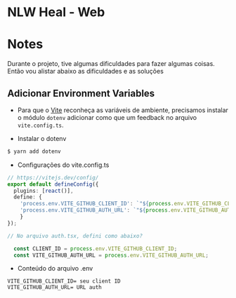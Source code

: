 # NLW Heal - Web



# Notes

Durante o projeto, tive algumas dificuldades para fazer algumas coisas. Então vou alistar abaixo as dificuldades e as soluções

## Adicionar Environment Variables

- Para que o [Vite](https://vitejs.dev/) reconheça as variáveis de ambiente, precisamos instalar o módulo ``dotenv`` adicionar como que um feedback no arquivo ``vite.config.ts``. 

- Instalar o dotenv
```bash
$ yarn add dotenv
```
- Configurações do vite.config.ts
```ts
// https://vitejs.dev/config/
export default defineConfig({
  plugins: [react()],
  define: {
    'process.env.VITE_GITHUB_CLIENT_ID': `"${process.env.VITE_GITHUB_CLIENT_ID}"`,
    'process.env.VITE_GITHUB_AUTH_URL': `"${process.env.VITE_GITHUB_AUTH_URL}"`,
    }
});

// No arquivo auth.tsx, defini como abaixo?

  const CLIENT_ID = process.env.VITE_GITHUB_CLIENT_ID;
  const VITE_GITHUB_AUTH_URL = process.env.VITE_GITHUB_AUTH_URL;
```

- Conteúdo do arquivo .env
```env
VITE_GITHUB_CLIENT_ID= seu client ID
VITE_GITHUB_AUTH_URL= URL auth 
```